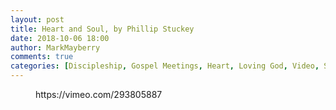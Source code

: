 ```yaml
---
layout: post
title: Heart and Soul, by Phillip Stuckey
date: 2018-10-06 18:00
author: MarkMayberry
comments: true
categories: [Discipleship, Gospel Meetings, Heart, Loving God, Video, Soul]
---
```

<!-- wp:core-embed/vimeo {"url":"https://vimeo.com/293805887","type":"video","providerNameSlug":"vimeo","className":"wp-has-aspect-ratio wp-embed-aspect-4-3"} -->
<figure class="wp-block-embed-vimeo wp-block-embed is-type-video is-provider-vimeo wp-has-aspect-ratio wp-embed-aspect-4-3"><div class="wp-block-embed__wrapper">
https://vimeo.com/293805887
</div></figure>
<!-- /wp:core-embed/vimeo -->
